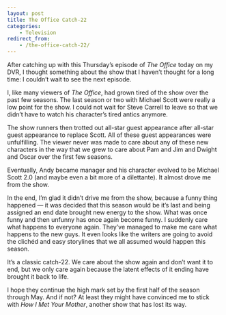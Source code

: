 ```yaml
---
layout: post
title: The Office Catch-22
categories:
    - Television
redirect_from:
    - /the-office-catch-22/
---
```


After catching up with this Thursday’s episode of *The Office* today on my DVR, I thought something about the show that I haven’t thought for a long time: I couldn’t wait to see the next episode.

I, like many viewers of *The Office*, had grown tired of the show over the past few seasons. The last season or two with Michael Scott were really a low point for the show. I could not wait for Steve Carrell to leave so that we didn’t have to watch his character’s tired antics anymore.

The show runners then trotted out all-star guest appearance after all-star guest appearance to replace Scott. All of these guest appearances were unfulfilling. The viewer never was made to care about any of these new characters in the way that we grew to care about Pam and Jim and Dwight and Oscar over the first few seasons.

Eventually, Andy became manager and his character evolved to be Michael Scott 2.0 (and maybe even a bit more of a dilettante). It almost drove me from the show.

In the end, I’m glad it didn’t drive me from the show, because a funny thing happened — it was decided that this season would be it’s last and being assigned an end date brought new energy to the show. What was once funny and then unfunny has once again become funny. I suddenly care what happens to everyone again. They’ve managed to make me care what happens to the new guys. It even looks like the writers are going to avoid the clichéd and easy storylines that we all assumed would happen this season.

It’s a classic catch-22. We care about the show again and don’t want it to end, but we only care again because the latent effects of it ending have brought it back to life.

I hope they continue the high mark set by the first half of the season through May. And if not? At least they might have convinced me to stick with *How I Met Your Mother*, another show that has lost its way.
